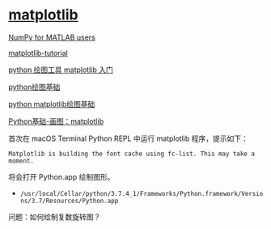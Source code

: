 
# [matplotlib](https://matplotlib.org/)

[NumPy for MATLAB users](https://numpy.org/doc/stable/user/numpy-for-matlab-users.html)

[matplotlib-tutorial](https://github.com/rougier/matplotlib-tutorial)  

[python 绘图工具 matplotlib 入门](https://yq.aliyun.com/articles/343938?spm=a2c4e.11155472.0.0.47192cbb5PCeJX)  

[python绘图基础](https://blog.csdn.net/xiaobaicai4552/article/details/79060995)  

[python matplotlib绘图基础](https://blog.csdn.net/alawaka2018/article/details/80374475)  

[Python基础-画图：matplotlib](https://www.cnblogs.com/xianhan/p/9131156.html)  

首次在 macOS Terminal Python REPL 中运行 matplotlib 程序，提示如下：

```
Matplotlib is building the font cache using fc-list. This may take a moment.
```

将会打开 Python.app 绘制图形。

- `/usr/local/Cellar/python/3.7.4_1/Frameworks/Python.framework/Versions/3.7/Resources/Python.app`

问题：如何绘制复数旋转图？

